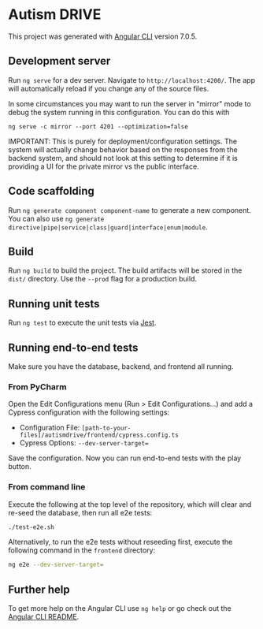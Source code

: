 # Autism DRIVE

This project was generated with [Angular CLI](https://github.com/angular/angular-cli) version 7.0.5.

## Development server

Run `ng serve` for a dev server. Navigate to `http://localhost:4200/`. The app will automatically reload if you change any of the source files.

In some circumstances you may want to run the server in "mirror" mode to debug the system running in this configuration. You can do this with

```
ng serve -c mirror --port 4201 --optimization=false
```

IMPORTANT: This is purely for deployment/configuration settings. The system will actually change behavior based on the responses from the backend system,
and should not look at this setting to determine if it is providing a UI for the private mirror vs the public interface.

## Code scaffolding

Run `ng generate component component-name` to generate a new component. You can also use `ng generate directive|pipe|service|class|guard|interface|enum|module`.

## Build

Run `ng build` to build the project. The build artifacts will be stored in the `dist/` directory. Use the `--prod` flag for a production build.

## Running unit tests

Run `ng test` to execute the unit tests via [Jest](https://https://jestjs.io/).

## Running end-to-end tests

Make sure you have the database, backend, and frontend all running.

### From PyCharm

Open the Edit Configurations menu (Run > Edit Configurations...) and add a Cypress configuration with the following settings:
* Configuration File: `[path-to-your-files]/autismdrive/frontend/cypress.config.ts`
* Cypress Options: `--dev-server-target=`

Save the configuration. Now you can run end-to-end tests with the play button.

### From command line
Execute the following at the top level of the repository, which will clear and re-seed the database, then run all e2e tests:

```BASH
./test-e2e.sh
```

Alternatively, to run the e2e tests without reseeding first, execute the following command in the `frontend` directory:

```BASH
ng e2e --dev-server-target=
```

## Further help

To get more help on the Angular CLI use `ng help` or go check out the [Angular CLI README](https://github.com/angular/angular-cli/blob/master/README.md).
